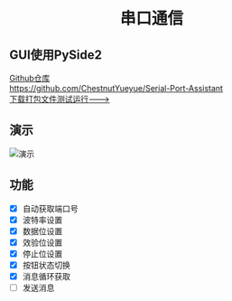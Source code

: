 <div align="center">
<h1 align="center">串口通信</h1>
</div>

## GUI使用PySide2
[Github仓库](https://github.com/ChestnutYueyue/Serial-Port-Assistant) \
<https://github.com/ChestnutYueyue/Serial-Port-Assistant> \
[下载打包文件测试运行--->](https://gitee.com/ricocosoul/Serial-Port-Assistant/releases/v0.1-beta)

## 演示
![演示](https://gitee.com/ricocosoul/Serial-Port-Assistant/raw/main/img/1.gif)

## 功能
- [x] 自动获取端口号
- [x] 波特率设置
- [x] 数据位设置
- [x] 效验位设置
- [x] 停止位设置
- [x] 按钮状态切换
- [x] 消息循环获取
- [ ] 发送消息
